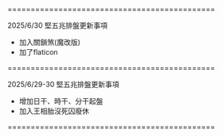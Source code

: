 =============================================

2025/6/30 堅五兆排盤更新事項

 - 加入關鎖煞(魔改版)
 - 加了flaticon

=============================================

2025/6/29-30 堅五兆排盤更新事項

 - 增加日干、時干、分干起盤
 - 加入王相胎沒死囚廢休

=============================================


